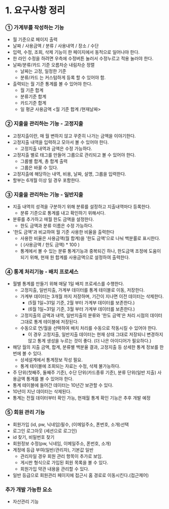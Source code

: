 # 1. 요구사항 정리 

### ① 가계부를 작성하는 기능 
- 월 기준으로 페이지 출력 
- 날짜 / 사용금액 / 분류 / 사용내역 / 장소 / 수단 
- 입력, 수정, 조회, 삭제 기능이 한 페이지에서 동적으로 일어나야 한다.
- 한 라인 수정을 하려면 우측에 수정버튼 눌러서 수정누르고 적용 눌러야 한다.
- 날짜/분류/카드 기준 오름차순 내림차순 정렬
  - 날짜는 고정, 일정한 기준
  - 분류/카드 는 커스텀하게 등록 할 수 있어야 함.
- 출력되는 월 기준 통계를 볼 수 있어야 한다.
  - 월 기준 합계
  - 분류기준 합계
  - 카드기준 합계
  - 일 평균 사용금액 <월 기준 합계 /현재날짜>
### ② 지출을 관리하는 기능 - 고정지출 
- 고정지출이란, 매 월 변하지 않고 꾸준히 나가는 금액을 이야기한다.
- 고정지출 내역을 입력하고 모아서 볼 수 있어야 한다.
  - 고정지출 내역과 금액은 수정 가능하다.
- 고정지출 별로 태그를 만들어 그룹으로 관리되고 볼 수 있어야 한다.
  - 그룹별 합계, 총 합계 출력
  - 그룹은 바꿀 수 있다.
- 고정지출에 해당하는 내역, 비용, 날짜, 설명, 그룹을 입력한다.
- 할부는 6개월 이상 일 경우 포함한다.
### ③ 지출을 관리하는 기능 - 일반지출 
- 지출 내역의 성격을 구분하기 위해 분류를 설정하고 지출내역마다 등록한다.
  - 분류 기준으로 통계를 내고 확인하기 위해서다.
- 분류를 추가하고 매월 한도 금액을 설정한다.
  - 한도 금액과 분류 이름은 수정 가능하다.
- '한도 금액'과 비교하여 월 기준 사용한 비율을 출력한다
  - 사용한 비율은 사용금액(월 합계)을 '한도 금액'으로 나눠 백분률로 표시한다.
  - (  (사용금액 / 한도 금액) * 100 )
  - 통계에서 볼 수 있는 분류 통계기능과 중복되긴 하나, 한도금액 조정에 도움이 되기 위해, 현재 원 합계를 사용금액으로 설정하여 출력한다.
### ④ 통계 처리기능 - 배치 프로세스
- 월별 통계를 만들기 위해 매달 1일 배치 프로세스를 수행한다.
  - 고정지출, 일반지출, 가계부 데이터를 통계 테이블로 이동, 저장한다.
  - 가계부 데이터는 3개월 까지 저장하며, 기간이 지나면 이전 데이터는 삭제한다.
    - (5월 1일~31일 기준, 2월 부터 가계부 데이터를 보존한다.)
    - (6월 1일~31일 기준, 3월 부터 가계부 데이터를 보존한다.)
  - 고정지출의 금액과 내역, 일반지출의 분류와 '한도 금액'은 처리 시점의 데이터 그대로 통계 테이블에 저장된다.
  - 수동으로 연/월을 선택하여 배치 처리를 수동으로 작동시킬 수 있어야 한다.
    - 이 경우 고정지출, 일반지출 데이터는 현재 상태 그대로 저장되니 변경하지 않고 통계 생성을 누르는 것이 좋다. (더 나은 아이디어가 필요하다.)
- 해당 월의 지출 금액, 합계, 분류별 백분율 결과, 고정지출 등 상세한 통계 정보를 한번에 볼 수 있다.
  - 상세설계에서 통계정보 작성 필요. 
  - 통계 테이블에 조회되는 자료는 수정, 삭제 불가능하다.
- 주 단위(첫째주, 둘째주 기준), 수단 단위(카드종류 기준), 분류 단위(일반 지출) 사용금액 통계를 볼 수 있어야 한다. 
- 통계 테이블에 들어간 데이터는 10년간 보관할 수 있다.
- 10년이 지난 데이터는 삭제된다.
- 통계는 전월 데이터부터 확인 가능, 현재월 통계 확인 기능은 추후 개발 예정

### ⑤ 회원 관리 기능
- 회원가입 (id, pw, 닉네임)필수, (이메일주소, 폰번호, 소개)선택
- 로그인 로그아웃 (세션으로 로그인)
- id 찾기, 비밀번호 찾기
- 회원정보 수정(pw, 닉네임, 이메일주소, 폰번호, 소개)
- 계정에 등급 부여(일반/관리자), 기본값 일반
  - 관리자일 경우 회원 관리 항목이 추가로 보임.
  - 게시판 형식으로 가입된 회원 목록을 볼 수 있다.
  - 회원가입 약관 내용을 관리할 수 있다.
- 일반 등급으로 회원관리 페이지에 접근시 홈 경로로 이동시킨다.(접근제어)

### 추가 개발 가능한 요소
- 자산관리 기능